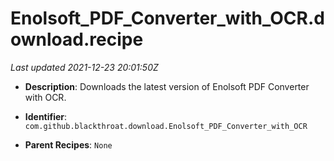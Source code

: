 # Enolsoft_PDF_Converter_with_OCR.download.recipe

_Last updated 2021-12-23 20:01:50Z_

- **Description**: Downloads the latest version of Enolsoft PDF Converter with OCR.

- **Identifier**: `com.github.blackthroat.download.Enolsoft_PDF_Converter_with_OCR`

- **Parent Recipes**: `None`
